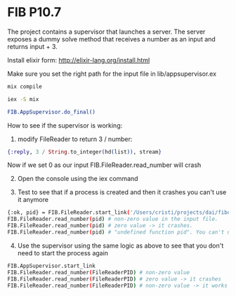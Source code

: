 # FIB P10.7

The project contains a supervisor that launches a server. The server exposes a dummy solve method that receives a number as an input and returns input + 3.

Install elixir form: http://elixir-lang.org/install.html

Make sure you set the right path for the input file in lib/appsupervisor.ex

```sh
mix compile
```
```sh
iex -S mix
```
```sh
FIB.AppSupervisor.do_final()
```

How to see if the supervisor is working:

1. modify FileReader to return 3 / number:

```elixir
{:reply, 3 / String.to_integer(hd(list)), stream}
```

Now if we set 0 as our input FIB.FileReader.read_number will crash

2. Open the console using the iex command

3. Test to see that if a process is created and then it crashes you can't use it anymore

```sh
{:ok, pid} = FIB.FileReader.start_link('/Users/cristi/projects/dai/fibonacci.in')
FIB.FileReader.read_number(pid) # non-zero value in the input file.
FIB.FileReader.read_number(pid) # zero value -> it crashes.
FIB.FileReader.read_number(pid) # "undefined function pid". You can't use it anymore
```

4. Use the supervisor using the same logic as above to see that you don't need to start the process again

```sh
FIB.AppSupervisor.start_link
FIB.FileReader.read_number(FileReaderPID) # non-zero value
FIB.FileReader.read_number(FileReaderPID) # zero value -> it crashes
FIB.FileReader.read_number(FileReaderPID) # non-zero value -> it works (the supervisor works)
```